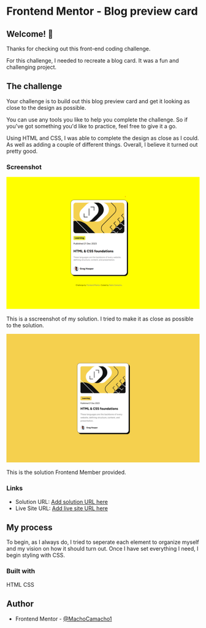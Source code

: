 # Frontend Mentor - Blog preview card

## Welcome! 👋

Thanks for checking out this front-end coding challenge.

For this challenge, I needed to recreate a blog card. It was a fun and challenging project. 

## The challenge

Your challenge is to build out this blog preview card and get it looking as close to the design as possible.

You can use any tools you like to help you complete the challenge. So if you've got something you'd like to practice, feel free to give it a go.

Using HTML and CSS, I was able to complete the design as close as I could. As well as adding a couple of different things. Overall, I believe it turned out pretty good.

### Screenshot

![My Solution](image.png)

This is a sscreenshot of my solution. I tried to make it as close as possible to the solution.

![Frontend Mentor's Solution](./design/desktop-design.jpg)

This is the solution Frontend Member provided.

### Links

- Solution URL: [Add solution URL here](https://your-solution-url.com)
- Live Site URL: [Add live site URL here](https://your-live-site-url.com)

## My process

To begin, as I always do, I tried to seperate each element to organize myself and my vision on how it should turn out. Once I have set everything I need, I begin styling with CSS. 

### Built with

HTML
CSS

## Author

- Frontend Mentor - [@MachoCamacho1](https://www.frontendmentor.io/profile/MachoCamacho1)